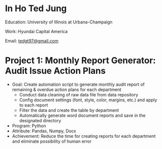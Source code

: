 # In Ho Ted Jung
Education: University of Illinois at Urbana-Champaign

Work: Hyundai Capital America

Email: tedgt97@gmail.com

# Project 1: Monthly Report Generator: Audit Issue Action Plans
- Goal: Create automation script to generate monthly audit report of remaining & overdue action plans for each department
  - Conduct data cleaning of raw data file from data repository
  - Config document settings (font, style, color, margins, etc.) and apply to each report
  - Filter the data and create the table by department
  - Automatically generate word document reports and save in the designated directory
- Program: Python
- Attribute: Pandas, Numpy, Docx
- Achievement: Reduce the time for creating reports for each department and eliminate possibility of human error
